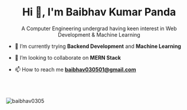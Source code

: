 <h1 align="center">Hi 👋, I'm Baibhav Kumar Panda</h1>
<p align="center">A Computer Engineering undergrad having keen interest in Web Development & Machine Learning</p>

- 🌱 I’m currently trying **Backend Development** and **Machine Learning**

- 👯 I’m looking to collaborate on **MERN Stack**

- 📫 How to reach me **baibhav030501@gmail.com**

<br>

<br>

<p><img align="center" src="https://github-readme-stats.vercel.app/api/top-langs?username=baibhav0305&show_icons=true&theme=react&locale=en&layout=compact" alt="baibhav0305" /></p>
